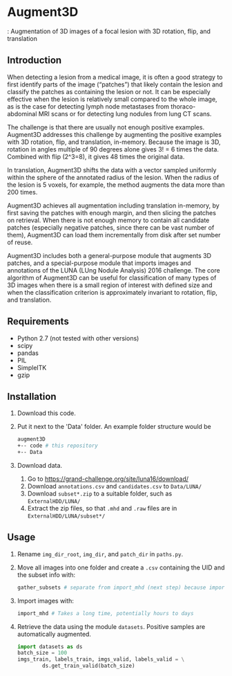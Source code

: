 # Augment3D
: Augmentation of 3D images of a focal lesion with 3D rotation, flip, and translation

## Introduction
When detecting a lesion from a medical image, it is often a good strategy to first identify parts of the image (“patches”) that likely contain the lesion and classify the patches as containing the lesion or not. It can be especially effective when the lesion is relatively small compared to the whole image, as is the case for detecting lymph node metastases from thoraco-abdominal MRI scans or for detecting lung nodules from lung CT scans. 

The challenge is that there are usually not enough positive examples. Augment3D addresses this challenge by augmenting the positive examples with 3D rotation, flip, and translation, in-memory. Because the image is 3D, rotation in angles multiple of 90 degrees alone gives 3! = 6 times the data. Combined with flip (2^3=8), it gives 48 times the original data.

In translation, Augment3D shifts the data with a vector sampled uniformly within the sphere of the annotated radius of the lesion. When the radius of the lesion is 5 voxels, for example, the method augments the data more than 200 times. 

Augment3D achieves all augmentation including translation in-memory, by first saving the patches with enough margin, and then slicing the patches on retrieval. When there is not enough memory to contain all candidate patches (especially negative patches, since there can be vast number of them), Augment3D can load them incrementally from disk after set number of reuse.

Augment3D includes both a general-purpose module that augments 3D patches, and a special-purpose module that imports images and annotations of the LUNA (LUng Nodule Analysis) 2016 challenge. The core algorithm of Augment3D can be useful for classification of many types of 3D images when there is a small region of interest with defined size and when the classification criterion is approximately invariant to rotation, flip, and translation. 

## Requirements
* Python 2.7 (not tested with other versions)
* scipy
* pandas
* PIL
* SimpleITK
* gzip

## Installation
1. Download this code.
2. Put it next to the 'Data' folder. An example folder structure would be

   ```bash
   augment3D
   +-- code # this repository
   +-- Data 
   ```
        
3. Download data.
    1. Go to https://grand-challenge.org/site/luna16/download/
    2. Download `annotations.csv` and `candidates.csv` to `Data/LUNA/`
    3. Download `subset*.zip` to a suitable folder, such as `ExternalHDD/LUNA/`
    4. Extract the zip files, so that `.mhd` and `.raw` files are in `ExternalHDD/LUNA/subset*/`

## Usage
1. Rename `img_dir_root`, `img_dir`, and `patch_dir` in `paths.py`.
2. Move all images into one folder and create a `.csv` containing the UID and the subset info with:

    ```python
    gather_subsets # separate from import_mhd (next step) because import_mhd takes a long time
    ```
    
3. Import images with:

    ```python
    import_mhd # Takes a long time, potentially hours to days
    ```
    
4. Retrieve the data using the module `datasets`. Positive samples are automatically augmented.

    ```python
    import datasets as ds
    batch_size = 100
    imgs_train, labels_train, imgs_valid, labels_valid = \
            ds.get_train_valid(batch_size)
    ```


